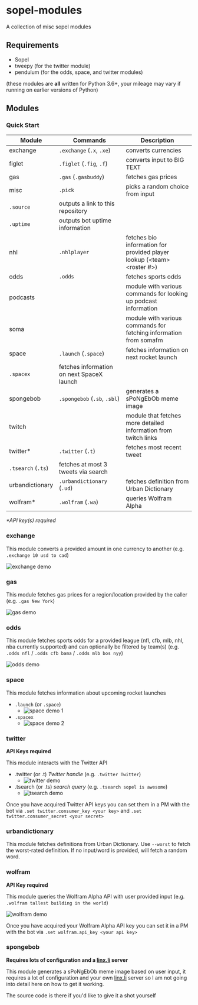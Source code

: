 # sopel-modules

A collection of misc sopel modules

## Requirements
- Sopel
- tweepy (for the twitter module)
- pendulum (for the odds, space, and twitter modules)

(these modules are **all** written for Python 3.6+, your mileage may vary if running on earlier versions of Python)

## Modules

### Quick Start

Module | Commands | Description
------ | -------- | -----------
exchange | `.exchange` (`.x`, `.xe`) | converts currencies
figlet | `.figlet` (`.fig`, `.f`) | converts input to BIG TEXT
gas | `.gas` (`.gasbuddy`) | fetches gas prices
misc | `.pick` | picks a random choice from input
  | `.source` | outputs a link to this repository
  | `.uptime` | outputs bot uptime information
nhl | `.nhlplayer` | fetches bio information for provided player lookup (\<team\> \<roster #\>)
odds | `.odds` | fetches sports odds
podcasts | | module with various commands for looking up podcast information
soma | | module with various commands for fetching information from somafm
space | `.launch` (`.space`) | fetches information on next rocket launch
  | `.spacex` | fetches information on next SpaceX launch
spongebob | `.spongebob` (`.sb`, `.sbl`) | generates a sPoNgEbOb meme image
twitch | | module that fetches more detailed information from twitch links
twitter* | `.twitter` (`.t`) | fetches most recent tweet
  | `.tsearch` (`.ts`) | fetches at most 3 tweets via search
urbandictionary | `.urbandictionary` (`.ud`) | fetches definition from Urban Dictionary
wolfram* | `.wolfram` (`.wa`) | queries Wolfram Alpha

_*API key(s) required_

### exchange

This module converts a provided amount in one currency to another (e.g. `.exchange 10 usd to cad`)

![exchange demo](https://i.imgur.com/l5ocM1H.png)

### gas

This module fetches gas prices for a region/location provided by the caller (e.g. `.gas New York`)

![gas demo](https://i.imgur.com/l0E7pZh.png)

### odds

This module fetches sports odds for a provided league (nfl, cfb, mlb, nhl, nba currently supported) and can optionally be filtered by team(s) (e.g. `.odds nfl` / `.odds cfb bama` / `.odds mlb bos nyy`)

![odds demo](https://i.imgur.com/HOLKq9D.png)

### space

This module fetches information about upcoming rocket launches

- `.launch` (or `.space`)
  - ![space demo 1](https://i.imgur.com/duQqs4F.png)
- `.spacex`
  - ![space demo 2](https://i.imgur.com/FsnJsO4.png)

### twitter

**API Keys required**

This module interacts with the Twitter API

- .twitter (or .t) _Twitter handle_ (e.g. `.twitter Twitter`)
  - ![twitter demo](https://i.imgur.com/kW28Xjy.png)
- .tsearch (or .ts) _search query_ (e.g. `.tsearch sopel is awesome`)
  - ![tsearch demo](https://i.imgur.com/pTovk2p.png)

Once you have acquired Twitter API keys you can set them in a PM with the bot via `.set twitter.consumer_key <your key>` and `.set twitter.consumer_secret <your secret>`

### urbandictionary

This module fetches definitions from Urban Dictionary.  Use `--worst` to fetch the worst-rated definition.  If no input/word is provided, will fetch a random word.

### wolfram

**API Key required**

This module queries the Wolfram Alpha API with user provided input (e.g. `.wolfram tallest building in the world`)

![wolfram demo](https://i.imgur.com/jEgJpzU.png)

Once you have acquired your Wolfram Alpha API key you can set it in a PM with the bot via `.set wolfram.api_key <your api key>`

### spongebob

**Requires lots of configuration and a [linx.li](https://linx.li) server**

This module generates a sPoNgEbOb meme image based on user input, it requires a lot of configuration and your own [linx.li](https://linx.li) server so I am not going into detail here on how to get it working.

The source code is there if you'd like to give it a shot yourself